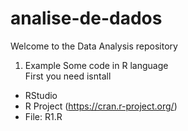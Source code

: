 # analise-de-dados

Welcome to the Data Analysis repository 

1) Example
Some code in R language<br/>
First you need isntall
- RStudio
- R Project (https://cran.r-project.org/)
- File: R1.R<br/>



